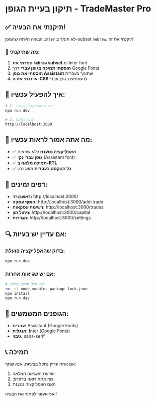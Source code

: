 # תיקון בעיית הגופן - TradeMaster Pro

## ✅ תיקנתי את הבעיה!

הבעיה הייתה שהגופן `Inter` לא תומך ב-subset `hebrew`. תיקנתי את זה!

### 🔧 מה שתיקנתי:

1. **הסרתי את `hebrew` subset** מ-Inter font
2. **הוספתי תמיכה בגופן עברי** דרך Google Fonts
3. **הוספתי את גופן Assistant** שתומך בעברית
4. **עדכנתי את ה-CSS** להשתמש בגופן עברי

## 🚀 איך להפעיל עכשיו:

```bash
# 1. ודא שהאפליקציה פועלת
npm run dev

# 2. פתח דפדפן
http://localhost:3000
```

## 🎯 מה אתה אמור לראות עכשיו:

- ✅ **האפליקציה נטענת** ללא שגיאות
- ✅ **גופן עברי נקי** (Assistant font)
- ✅ **תמיכה מלאה ב-RTL** 
- ✅ **כל הטקסט בעברית** מוצג נכון

## 📱 דפים זמינים:

- **דאשבורד:** http://localhost:3000/
- **הוסף עסקה:** http://localhost:3000/add-trade
- **רשימת עסקאות:** http://localhost:3000/trades
- **ניהול הון:** http://localhost:3000/capital
- **הגדרות:** http://localhost:3000/settings

## 🔍 אם עדיין יש בעיות:

### בדוק שהאפליקציה פועלת:
```bash
npm run dev
```

### אם יש שגיאות אחרות:
```bash
# נקה הכל והתקן מחדש
rm -rf node_modules package-lock.json
npm install
npm run dev
```

## 🎨 הגופנים המשמשים:

- **עברית:** Assistant (Google Fonts)
- **אנגלית:** Inter (Google Fonts)
- **גיבוי:** sans-serif

## 📞 תמיכה

אם אתה עדיין נתקל בבעיות, אנא שתף:
1. הודעת השגיאה המלאה
2. מה אתה רואה בדפדפן
3. האם האפליקציה נטענת

ואני אעזור לפתור את הבעיה!
